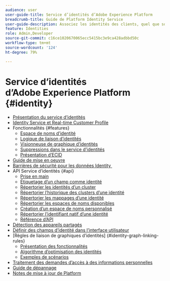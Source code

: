 ```yaml
---
audience: user
user-guide-title: Service d’identités d’Adobe Experience Platform
breadcrumb-title: Guide de Platform Identity Service
user-guide-description: Associez les identités des clients, quel que soit l’appareil ou le système utilisé, afin d’offrir des expériences digitales personnalisées.
feature: Identities
role: Admin,Developer
source-git-commit: c16ce1020670065ecc5415bc3e9ca428adbbd50c
workflow-type: tm+mt
source-wordcount: '124'
ht-degree: 79%

---
```



# Service d’identités d’Adobe Experience Platform {#identity}

- [Présentation du service d’identités](home.md)
- [Identity Service et Real-time Customer Profile](identity-and-profile.md)
- Fonctionnalités {#features}
   - [Espace de noms d’identité](./features/namespaces.md)
   - [Logique de liaison d’identités](./features/identity-linking-logic.md)
   - [Visionneuse de graphique d’identités](./features/identity-graph-viewer.md)
   - [Suppressions dans le service d’identités](./features/deletion.md)
   - [Présentation d’ECID](./features/ecid.md)
- [Guide de mise en oeuvre](implementation.md)
- [Barrières de sécurité pour les données Identity ](guardrails.md)
- API Service d’identités {#api}
   - [Prise en main](api/getting-started.md)
   - [Étiquetage d’un champ comme identité](api/label-identities.md)
   - [Répertorier les identités d’un cluster](api/list-cluster-identites.md)
   - [Répertorier l’historique des clusters d’une identité](api/list-cluster-history.md)
   - [Répertorier les mappages d’une identité](api/list-identity-mappings.md)
   - [Répertorier les espaces de noms disponibles](api/list-namespaces.md)
   - [Création d’un espace de noms personnalisé](api/create-custom-namespace.md)
   - [Répertorier l’identifiant natif d’une identité](api/list-native-id.md)
   - [Référence d’API](https://www.adobe.io/experience-platform-apis/references/identity-service)
- [Détection des appareils partagés](shared-device-detection.md)
- [Définir des champs d’identité dans l’interface utilisateur](label-identities.md)
- [Règles de liaison de graphiques d’identités] {#identity-graph-linking-rules}
   - [Présentation des fonctionnalités](./identity-graph-linking-rules/overview.md)
   - [Algorithme d’optimisation des identités](./identity-graph-linking-rules/identity-optimization-algorithm.md)
   - [Exemples de scénarios](./identity-graph-linking-rules/example-scenarios.md)
- [Traitement des demandes d’accès à des informations personnelles](privacy.md)
- [Guide de dépannage](troubleshooting-guide.md)
- [Notes de mise à jour de Platform](https://docs.adobe.com/content/help/fr-FR/experience-platform/release-notes/latest.html)